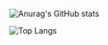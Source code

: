 
![Anurag's GitHub stats](https://github-readme-stats.vercel.app/api?username=danisoaresl&show_icons=true&theme=radical)

![Top Langs](https://github-readme-stats.vercel.app/api/top-langs/?username=danisoaresl&theme=tokyonight)
